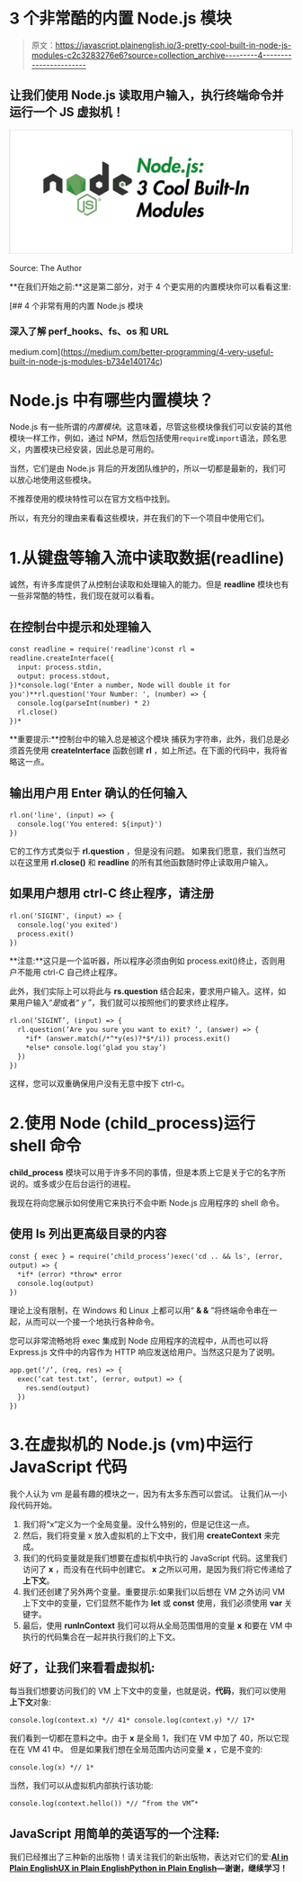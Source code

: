 # 3 个非常酷的内置 Node.js 模块

> 原文：<https://javascript.plainenglish.io/3-pretty-cool-built-in-node-js-modules-c2c3283276e6?source=collection_archive---------4----------------------->

## 让我们使用 Node.js 读取用户输入，执行终端命令并运行一个 JS 虚拟机！

![](img/e69e704babc1c03a6ef48de5741a805c.png)

Source: The Author

**在我们开始之前:**这是第二部分，对于 4 个更实用的内置模块你可以看看这里:

[](https://medium.com/better-programming/4-very-useful-built-in-node-js-modules-b734e140174c) [## 4 个非常有用的内置 Node.js 模块

### 深入了解 perf_hooks、fs、os 和 URL

medium.com](https://medium.com/better-programming/4-very-useful-built-in-node-js-modules-b734e140174c) 

# Node.js 中有哪些内置模块？

Node.js 有一些所谓的*内置模块*。这意味着，尽管这些模块像我们可以安装的其他模块一样工作，例如，通过 NPM，然后包括使用`require`或`import`语法，顾名思义，内置模块已经安装，因此总是可用的。

当然，它们是由 Node.js 背后的开发团队维护的，所以一切都是最新的，我们可以放心地使用这些模块。

不推荐使用的模块特性可以在官方文档中找到。

所以，有充分的理由来看看这些模块，并在我们的下一个项目中使用它们。

# 1.从键盘等输入流中读取数据(readline)

诚然，有许多库提供了从控制台读取和处理输入的能力。但是 **readline** 模块也有一些非常酷的特性，我们现在就可以看看。

## 在控制台中提示和处理输入

```
const readline = require('readline')const rl = readline.createInterface({
  input: process.stdin,
  output: process.stdout,
})*console.log('Enter a number, Node will double it for you')**rl.question('Your Number: ', (number) => {
  console.log(parseInt(number) * 2)
  rl.close()
})*
```

**重要提示:**控制台中的输入总是被这个模块
捕获为字符串，此外，我们总是必须首先使用 **createInterface** 函数创建 **rl** ，如上所述。在下面的代码中，我将省略这一点。

## 输出用户用 Enter 确认的任何输入

```
rl.on('line', (input) => {
  console.log('You entered: ${input}')
})
```

它的工作方式类似于 **rl.question** ，但是没有问题。
如果我们愿意，我们当然可以在这里用 **rl.close()** 和 **readline** 的所有其他函数随时停止读取用户输入。

## 如果用户想用 ctrl-C 终止程序，请注册

```
rl.on('SIGINT', (input) => {
  console.log('you exited')
  process.exit()
})
```

**注意:**这只是一个监听器，所以程序必须由例如 process.exit()终止，否则用户不能用 ctrl-C 自己终止程序。

此外，我们实际上可以将此与 **rs.question** 结合起来，要求用户输入。这样，如果用户输入“*是*或者“ *y* ”，我们就可以按照他们的要求终止程序。

```
rl.on(‘SIGINT’, (input) => {
  rl.question(‘Are you sure you want to exit? ‘, (answer) => {
    *if* (answer.match(/*^*y(es)?*$*/i)) process.exit()
    *else* console.log(‘glad you stay’)
  })
})
```

这样，您可以双重确保用户没有无意中按下 ctrl-c。

# 2.使用 Node (child_process)运行 shell 命令

**child_process** 模块可以用于许多不同的事情，但是本质上它是关于它的名字所说的。或多或少在后台运行的进程。

我现在将向您展示如何使用它来执行不会中断 Node.js 应用程序的 shell 命令。

## 使用 ls 列出更高级目录的内容

```
const { exec } = require(‘child_process’)exec('cd .. && ls', (error, output) => {
  *if* (error) *throw* error
  console.log(output)
})
```

理论上没有限制，在 Windows 和 Linux 上都可以用“ **& &** ”将终端命令串在一起，从而可以一个接一个地执行各种命令。

您可以非常流畅地将 exec 集成到 Node 应用程序的流程中，从而也可以将 Express.js 文件中的内容作为 HTTP 响应发送给用户。当然这只是为了说明。

```
app.get(‘/’, (req, res) => {
  exec(‘cat test.txt‘, (error, output) => {
    res.send(output)
  })
})
```

# 3.在虚拟机的 Node.js (vm)中运行 JavaScript 代码

我个人认为 vm 是最有趣的模块之一，因为有太多东西可以尝试。
让我们从一小段代码开始。

1.  我们将“x”定义为一个全局变量。没什么特别的，但是记住这一点。
2.  然后，我们将变量 x 放入虚拟机的上下文中，我们用 **createContext** 来完成。
3.  我们的代码变量就是我们想要在虚拟机中执行的 JavaScript 代码。这里我们访问了 **x** ，而没有在代码中创建它。 **x** 之所以可用，是因为我们将它传递给了**上下文**。
4.  我们还创建了另外两个变量。重要提示:如果我们以后想在 VM 之外访问 VM 上下文中的变量，它们显然不能作为 **let** 或 **const** 使用，我们必须使用 **var** 关键字。
5.  最后，使用 **runInContext** 我们可以将从全局范围借用的变量 **x** 和要在 VM 中执行的代码集合在一起并执行我们的上下文。

## 好了，让我们来看看虚拟机:

每当我们想要访问我们的 VM 上下文中的变量，也就是说，**代码**，我们可以使用**上下文**对象:

```
console.log(context.x) *// 41* console.log(context.y) *// 17*
```

我们看到一切都在意料之中。由于 **x** 是全局 1，我们在 VM 中加了 40，所以它现在在 VM 41 中。
但是如果我们想在全局范围内访问变量 **x** ，它是不变的:

```
console.log(x) *// 1*
```

当然，我们可以从虚拟机内部执行该功能:

```
console.log(context.hello()) *// “from the VM”*
```

## JavaScript 用简单的英语写的一个注释:

我们已经推出了三种新的出版物！请关注我们的新出版物，表达对它们的爱:[**AI in Plain English**](https://medium.com/ai-in-plain-english)[**UX in Plain English**](https://medium.com/ux-in-plain-english)[**Python in Plain English**](https://medium.com/python-in-plain-english)**—谢谢，继续学习！**